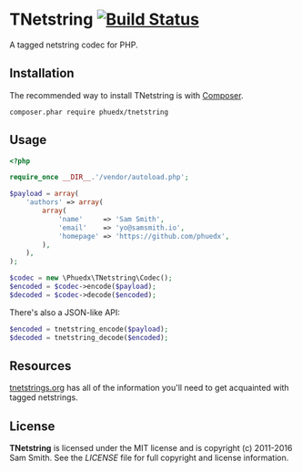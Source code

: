 # TNetstring [![Build Status](https://secure.travis-ci.org/phuedx/tnetstring.png?branch=master)](http://travis-ci.org/phuedx/tnetstring)

A tagged netstring codec for PHP.

## Installation

The recommended way to install TNetstring is with [Composer](https://getcomposer.org/).

```
composer.phar require phuedx/tnetstring
```

## Usage

```php
<?php

require_once __DIR__.'/vendor/autoload.php';

$payload = array(
    'authors' => array(
        array(
            'name'     => 'Sam Smith',
            'email'    => 'yo@samsmith.io',
            'homepage' => 'https://github.com/phuedx',
        ),
    ),
);

$codec = new \Phuedx\TNetstring\Codec();
$encoded = $codec->encode($payload);
$decoded = $codec->decode($encoded);
```

There's also a JSON-like API:

```php
$encoded = tnetstring_encode($payload);
$decoded = tnetstring_decode($encoded);
```

## Resources

[tnetstrings.org](http://tnetstrings.org) has all of the information you'll need to get acquainted with tagged netstrings.

## License

**TNetstring** is licensed under the MIT license and is copyright (c) 2011-2016 Sam Smith. See the *LICENSE* file for full copyright and license information.
